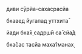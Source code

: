 диви сӯрйа-сахасрасйа

бхавед йугапад уттхита̄

йади бха̄х̣ садр̣ш́ӣ са̄ сйа̄д

бха̄сас тасйа маха̄тманах̣